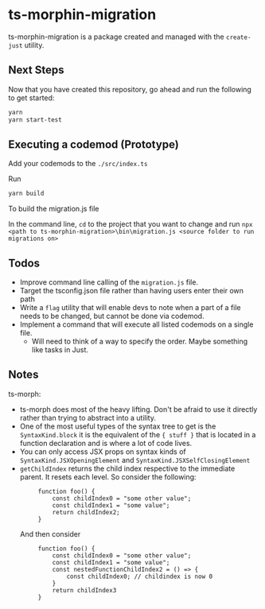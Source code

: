 # ts-morphin-migration

ts-morphin-migration is a package created and managed with the `create-just` utility.

## Next Steps

Now that you have created this repository, go ahead and run the following to get started:

```sh
yarn
yarn start-test
```

## Executing a codemod (Prototype)

Add your codemods to the `./src/index.ts`

Run

```sh
yarn build
```

To build the migration.js file

In the command line, `cd` to the project that you want to change and run `npx <path to ts-morphin-migration>\bin\migration.js <source folder to run migrations on>`

## Todos

- Improve command line calling of the `migration.js` file.
- Target the tsconfig.json file rather than having users enter their own path
- Write a `flag` utility that will enable devs to note when a part of a file needs to be changed, but cannot be done via codemod.
- Implement a command that will execute all listed codemods on a single file.
  - Will need to think of a way to specify the order. Maybe something like tasks in Just.

## Notes

ts-morph:

- ts-morph does most of the heavy lifting. Don't be afraid to use it directly rather than trying to abstract into a utility.
- One of the most useful types of the syntax tree to get is the `SyntaxKind.block` it is the equivalent of the `{ stuff }` that is located in a function declaration and is where a lot of code lives.
- You can only access JSX props on syntax kinds of `SyntaxKind.JSXOpeningElement` and `SyntaxKind.JSXSelfClosingElement`
- `getChildIndex` returns the child index respective to the immediate parent. It resets each level. So consider the following:
  ```
       function foo() {
           const childIndex0 = "some other value";
           const childIndex1 = "some value";
           return childIndex2;
       }
  ```
  And then consider
  ```
       function foo() {
           const childIndex0 = "some other value";
           const childIndex1 = "some value";
           const nestedFunctionChildIndex2 = () => {
               const childIndex0; // childindex is now 0
           }
           return childIndex3
       }
  ```
